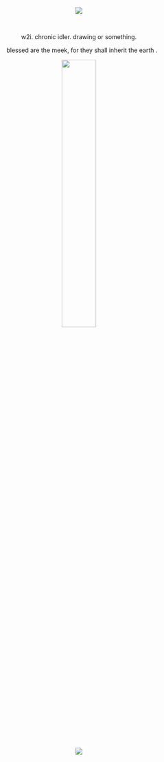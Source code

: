 <div align="center">
  <img src="https://files.catbox.moe/w9q3bg.png">
</div>
<p align="center">‎  </p>
<p align="center">w2i. chronic idler. drawing or something. </p>
<p align="center">⠀ blessed are the meek, for they shall inherit the earth  .   </p
</div>
<div align="center">
  <img width = "40%" src="https://files.catbox.moe/95dmxq.png">
</div>
<div align="center">
<p align="center">‎  </p>

![](https://komarev.com/ghpvc/?username=dearzenitsu&label=zenitsu+lovers&style=plastic&color=F56D20&base=399)
